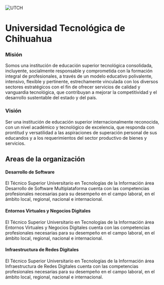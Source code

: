 
![UTCH](https://www.utch.edu.mx/wp-content/uploads/2021/05/utch_menu.png)


# Universidad Tecnológica de Chihuahua

### Misión
Somos una institución de educación superior tecnológica consolidada, incluyente, socialmente responsable y comprometida con la formación integral de profesionales, a través de un modelo educativo polivalente, intensivo, flexible y pertinente, estrechamente vinculada con los diversos sectores estratégicos con el fin de ofrecer servicios de calidad y vanguardia tecnológica, que contribuyan a mejorar la competitividad y el desarrollo sustentable del estado y del país.
### Visión
Ser una institución de educación superior internacionalmente reconocida, con un nivel académico y tecnológico de excelencia, que responda con prontitud y versatilidad a las aspiraciones de superación personal de sus educandos y a los requerimientos del sector productivo de bienes y servicios.


## Areas de la organización

#### Desarrollo de Software

El Técnico Superior Universitario en Tecnologías de la Información área Desarrollo de Software Multiplataforma cuenta con las competencias profesionales necesarias para su desempeño en el campo laboral, en el ámbito local, regional, nacional e internacional.

#### Entornos Virtuales y Negocios Digitales

El Técnico Superior Universitario en Tecnologías de la Información área Entornos Virtuales y Negocios Digitales cuenta con las competencias profesionales necesarias para su desempeño en el campo laboral, en el ámbito local, regional, nacional e internacional.

#### Infraestructura de Redes Digitales

El Técnico Superior Universitario en Tecnologías de la Información área Infraestructura de Redes Digitales cuenta con las competencias profesionales necesarias para su desempeño en el campo laboral, en el ámbito local, regional, nacional e internacional.

